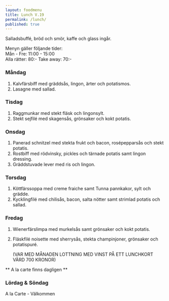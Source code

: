 ```yaml
---
layout: foodmenu
title: Lunch V.19
permalink: /lunch/
published: true
---
```

Salladsbuffé, bröd och smör, kaffe och glass ingår.

Menyn gäller följande tider:  
Mån - Fre: 11:00 - 15:00  
Alla rätter: 80:- Take away: 70:- 

### Måndag

1. Kalvfärsbiff med gräddsås, lingon, ärter och potatismos.
2. Lasagne med sallad.

### Tisdag

1. Raggmunkar med stekt fläsk och lingonsylt.
2. Stekt sejfilé med skagensås, grönsaker och kokt potatis.

### Onsdag

1. Panerad schnitzel med stekta frukt och bacon, rosépepparsås och stekt potatis.
2. Rostbiff med rödvinsky, pickles och tärnade potatis samt lingon dressing.
2. Gräddstuvade lever med ris och lingon.

### Torsdag
 
1. Köttfärssoppa med creme fraiche samt Tunna pannkakor, sylt och grädde.
2. Kycklingfilé med chilisås, bacon, salta nötter samt strimlad potatis och sallad.
 
### Fredag

1. Wienerfärslimpa med murkelsås samt grönsaker och kokt potatis.
2. Fläskfilé noisette med sherrysås, stekta champinjoner, grönsaker och potatispuré.

     (VAR MED MÅNADEN LOTTNING MED VINST PÅ ETT LUNCHKORT VÄRD 700 KRONOR)

** A la carte finns dagligen **  

### Lördag & Söndag
A la Carte - Välkommen
